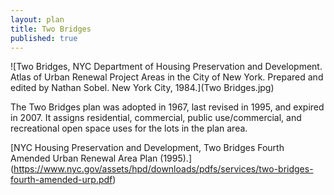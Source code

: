 ```yaml
---
layout: plan
title: Two Bridges
published: true
---
```


<!---![Two Bridges, NYC Department of Housing Preservation and Development. Community Development Progress Report: 1968. Prepared and edited by Nathan Sobel. New York City, 1968.](Two Bridges 1968 I.png)
![Two Bridges, NYC Department of Housing Preservation and Development. Community Development Progress Report: 1968. Prepared and edited by Nathan Sobel. New York City, 1968.](Two Bridges 1968 II.png)-->
![Two Bridges, NYC Department of Housing Preservation and Development. Atlas of Urban Renewal Project Areas in the City of New York. Prepared and edited by Nathan Sobel. New York City, 1984.](Two Bridges.jpg)

The Two Bridges plan was adopted in 1967, last revised in 1995, and expired in 2007. It assigns residential, commercial, public use/commercial, and recreational open space uses for the lots in the plan area.

[NYC Housing Preservation and Development, Two Bridges Fourth Amended Urban Renewal Area Plan (1995).]
(https://www.nyc.gov/assets/hpd/downloads/pdfs/services/two-bridges-fourth-amended-urp.pdf)
